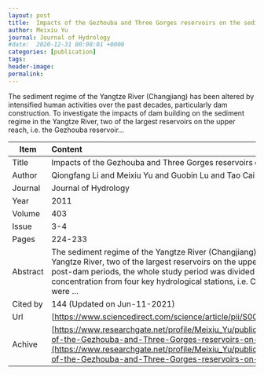 ```yaml
---
layout: post
title:  Impacts of the Gezhouba and Three Gorges reservoirs on the sediment regime in the Yangtze River China
author: Meixiu Yu
journal: Journal of Hydrology
#date:  2020-12-31 00:00:01 +0000
categories: [publication]
tags: 
header-image: 
permalink: 
---
```

The sediment regime of the Yangtze River (Changjiang) has been altered by intensified human activities over the past decades, particularly dam construction. To investigate the impacts of dam building on the sediment regime in the Yangtze River, two of the largest reservoirs on the upper reach, i.e. the Gezhouba reservoir...
<!--the above is the excerpt-->
<!--more-->
<!--the following is the text-->


| Item           | Content    |
| ---------------|:------------|
| Title          | Impacts of the Gezhouba and Three Gorges reservoirs on the sediment regime in the Yangtze River China     |
| Author         | Qiongfang Li and Meixiu Yu and Guobin Lu and Tao Cai and Xue Bai and Ziqiang Xia    |
| Journal        | Journal of Hydrology   |
| Year           | 2011      |
| Volume         | 403	   |
| Issue          | 3-4	   |
| Pages          | 224-233	   |
| Abstract       | The sediment regime of the Yangtze River (Changjiang) has been altered by intensified human activities over the past decades, particularly dam construction. To investigate the impacts of dam building on the sediment regime in the Yangtze River, two of the largest reservoirs on the upper reach, i.e. the Gezhouba reservoir and the Three Gorges reservoir, have been selected as case study sites. To analyze the changes in sediment regime between pre-dam and post-dam periods, the whole study period was divided into three sub-periods according to the years when these two reservoirs started to store water. On the basis of the time series of daily water discharge and sediment concentration from four key hydrological stations, i.e. Cuntan, Yichang, Hankou and Datong, the alterations of annual, seasonal, monthly and daily sediment regimes in different sub-periods were investigated and the driving forces were …	 |
| Cited by    | 144 (Updated on Jun-11-2021)   |
| Url  					 | [https://www.sciencedirect.com/science/article/pii/S002216941100223X](https://www.sciencedirect.com/science/article/pii/S002216941100223X)		   |
| Achive 	       | [https://www.researchgate.net/profile/Meixiu_Yu/publication/229170565_Impacts_of_the_Gezhouba_and_Three_Gorges_reservoirs_on_the_sediment_regime_in_the_Yangtze_River_China/links/5b163998a6fdcc31bbf542fa/Impacts-of-the-Gezhouba-and-Three-Gorges-reservoirs-on-the-sediment-regime-in-the-Yangtze-River-China.pdf](https://www.researchgate.net/profile/Meixiu_Yu/publication/229170565_Impacts_of_the_Gezhouba_and_Three_Gorges_reservoirs_on_the_sediment_regime_in_the_Yangtze_River_China/links/5b163998a6fdcc31bbf542fa/Impacts-of-the-Gezhouba-and-Three-Gorges-reservoirs-on-the-sediment-regime-in-the-Yangtze-River-China.pdf)		 |

